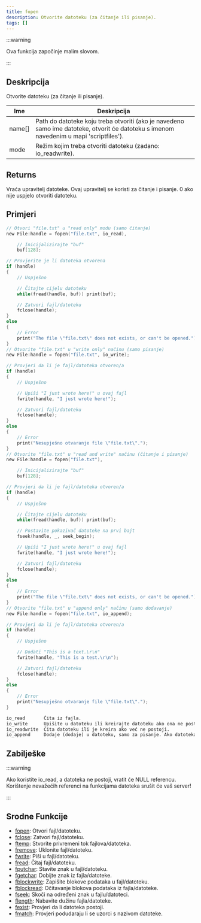 ```yaml
---
title: fopen
description: Otvorite datoteku (za čitanje ili pisanje).
tags: []
---
```


:::warning

Ova funkcija započinje malim slovom.

:::

## Deskripcija

Otvorite datoteku (za čitanje ili pisanje).

| Ime    | Deskripcija                                                                                                                            |
| ------ | -------------------------------------------------------------------------------------------------------------------------------------- |
| name[] | Path do datoteke koju treba otvoriti (ako je navedeno samo ime datoteke, otvorit će datoteku s imenom navedenim u mapi 'scriptfiles'). |
| mode   | Režim kojim treba otvoriti datoteku (zadano: io_readwrite).                                                                            |

## Returns

Vraća upravitelj datoteke. Ovaj upravitelj se koristi za čitanje i pisanje. 0 ako nije uspjelo otvoriti datoteku.

## Primjeri

```c
// Otvori "file.txt" u "read only" modu (samo čitanje)
new File:handle = fopen("file.txt", io_read),

    // Inicijalizirajte "buf"
    buf[128];

// Provjerite je li datoteka otvorena
if (handle)
{
    // Uspješno

    // Čitajte cijelu datoteku
    while(fread(handle, buf)) print(buf);

    // Zatvori fajl/datoteku
    fclose(handle);
}
else
{
    // Error
    print("The file \"file.txt\" does not exists, or can't be opened.");
}
// Otvorite "file.txt" u "write only" načinu (samo pisanje)
new File:handle = fopen("file.txt", io_write);

// Provjeri da li je fajl/datoteka otvoren/a
if (handle)
{
    // Uspješno

    // Upiši "I just wrote here!" u ovaj fajl
    fwrite(handle, "I just wrote here!");

    // Zatvori fajl/datoteku
    fclose(handle);
}
else
{
    // Error
    print("Nesupješno otvaranje file \"file.txt\".");
}
// Otvorite "file.txt" u "read and write" načinu (čitanje i pisanje)
new File:handle = fopen("file.txt"),

    // Inicijalizirajte "buf"
    buf[128];

// Provjeri da li je fajl/datoteka otvoren/a
if (handle)
{
    // Uspješno

    // Čitajte cijelu datoteku
    while(fread(handle, buf)) print(buf);

    // Postavite pokazivač datoteke na prvi bajt
    fseek(handle, _, seek_begin);

    // Upiši "I just wrote here!" u ovaj fajl
    fwrite(handle, "I just wrote here!");

    // Zatvori fajl/datoteku
    fclose(handle);
}
else
{
    // Error
    print("The file \"file.txt\" does not exists, or can't be opened.");
}
// Otvorite "file.txt" u "append only" načinu (samo dodavanje)
new File:handle = fopen("file.txt", io_append);

// Provjeri da li je fajl/datoteka otvoren/a
if (handle)
{
    // Uspješno

    // Dodati "This is a text.\r\n"
    fwrite(handle, "This is a test.\r\n");

    // Zatvori fajl/datoteku
    fclose(handle);
}
else
{
    // Error
    print("Nesupješno otvaranje file \"file.txt\".");
}
```

```p
io_read       Čita iz fajla.
io_write      Upišite u datoteku ili kreirajte datoteku ako ona ne postoji. Briše sve postojeće sadržaje.
io_readwrite  Čita datoteku ili je kreira ako već ne postoji.
io_append     Dodaje (dodaje) u datoteku, samo za pisanje. Ako datoteka ne postoji, ona se kreira.
```

## Zabilješke

:::warning

Ako koristite io_read, a datoteka ne postoji, vratit će NULL referencu. Korištenje nevažećih referenci na funkcijama datoteka srušit će vaš server!

:::

## Srodne Funkcije

- [fopen](fopen): Otvori fajl/datoteku.
- [fclose](fclose): Zatvori fajl/datoteku.
- [ftemp](ftemp): Stvorite privremeni tok fajlova/datoteka.
- [fremove](fremove): Uklonite fajl/datoteku.
- [fwrite](fwrite): Piši u fajl/datoteku.
- [fread](fread): Čitaj fajl/datoteku.
- [fputchar](fputchar): Stavite znak u fajl/datoteku.
- [fgetchar](fgetchar): Dobijte znak iz fajla/datoteke.
- [fblockwrite](fblockwrite): Zapišite blokove podataka u fajl/datoteku.
- [fblockread](fblockread): Očitavanje blokova podataka iz fajla/datoteke.
- [fseek](fseek): Skoči na određeni znak u fajlu/datoteci.
- [flength](flength): Nabavite dužinu fajla/datoteke.
- [fexist](fexist): Provjeri da li datoteka postoji.
- [fmatch](fmatch): Provjeri podudaraju li se uzorci s nazivom datoteke.
